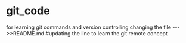 # git_code
for learning git commands and version controlling
changing the file --->>README.md
#updating the line 
to learn the git remote concept
